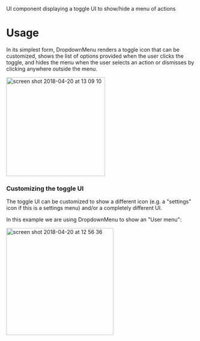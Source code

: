 UI component displaying a toggle UI to show/hide a menu of actions

# Usage

In its simplest form, DropdownMenu renders a toggle icon that can be customized, shows the list of options provided when the user clicks the toggle, and hides the menu when the user selects an action or dismisses by clicking anywhere outside the menu.

<img width="263" alt="screen shot 2018-04-20 at 13 09 10" src="https://user-images.githubusercontent.com/2643520/39047959-1cccd698-449c-11e8-811e-8a176f916651.png">


### Customizing the toggle UI

The toggle UI can be customized to show a different icon (e.g. a "settings" icon if this is a settings menu) and/or a completely different UI.

In this example we are using DropdownMenu to show an "User menu":

<img width="285" alt="screen shot 2018-04-20 at 12 56 36" src="https://user-images.githubusercontent.com/2643520/39047496-5a60aa68-449a-11e8-9ed0-4473347d8405.png">

